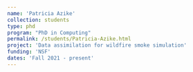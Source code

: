```yaml
---
name: 'Patricia Azike'
collection: students
type: phd
program: "PhD in Computing"
permalink: /students/Patricia-Azike.html
project: 'Data assimilation for wildfire smoke simulation'
funding: 'NSF'
dates: 'Fall 2021 - present'
---
```

